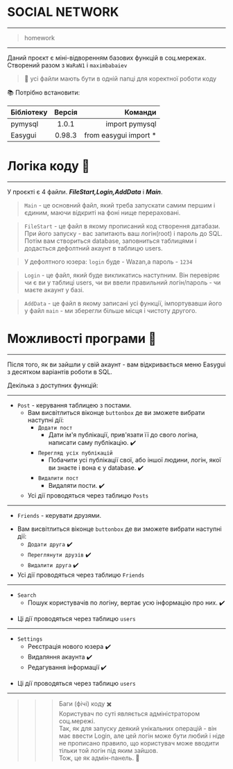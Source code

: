 # SOCIAL NETWORK
****
>homework
****
Даний проєкт є міні-відворенням базових функцій в соц.мережах.\
Створений разом з `WaRaN1` і `maximbabaiev`
>:eyes: усі файли мають бути в одній папці для коректної роботи коду

:books: Потрібно встановити: 

| Бібліотекy| Версія | Команди|
|----------------|:---------:|----------------:|
| pymysql| 1.0.1 | import pymysql|
| Easygui | 0.98.3 | from easygui import * |

# Логіка коду :large_blue_diamond:
****
У проєкті є 4 файли. ___FileStart,Login,AddData___ i ___Main___.

>`Main` - це основний файл, який треба запускати самим першим і єдиним, маючи відкриті на фоні нище перераховані.

>`FileStart` - це файл в якому прописаний код створення датабази.
>При його запуску - вас запитають ваш логін(root) і пароль до SQL. Потім вам створиться database, заповниться таблицями і додасться дефолтний акаунт в таблицю users.

>У дефолтного юзера: `login` буде - Wazan,а пароль - `1234`

>`Login` - це файл, який буде викликатись наступним. Він перевіряє чи є ви у таблиці users, чи ви ввели правильний логін/пароль - чи маєте акаунт у базі. 

>`AddData` - це файл в якому записані усі функції, імпортувавши його у файл `main` - ми зберегли більше місця і чистоту другого.

# Можливості програми :large_blue_diamond:
****
Після того, як ви зайшли у свій акаунт - вам відкривається меню Easygui з десятком варіантів роботи в SQL.

Декілька з доступних функцій:
****
+ `Post` - керування таблицею з постами.
    - Вам висвітлиться віконце `buttonbox` де ви зможете вибрати наступні дії:
        - `Додати пост`
            - Дати ім'я публікації, прив'язати її до свого логіна, написати саму публікацію.  :heavy_check_mark: 
        - `Перегляд усіх публікацій`
            - Побачити усі публікації свої, або іншої людини, логін, якої ви знаєте і вона є у database.  :heavy_check_mark: 
        - `Видалити пост`
            - Видаляти пости.  :heavy_check_mark: 
     - Усі дії проводяться через таблицю `Posts`
****
+ `Friends` - керувати друзями.
- Вам висвітлиться віконце `buttonbox` де ви зможете вибрати наступні дії:
  - `Додати друга`  :heavy_check_mark: 
  - `Переглянути друзів`  :heavy_check_mark: 
  - `Видалити друга`  :heavy_check_mark: 
- Усі дії проводяться через таблицю `Friends`
****
+ `Search`
  - Пошук користувачів по логіну, вертає усю інформацію про них.  :heavy_check_mark: 
 - Ці дії проводяться через таблицю `users`
****
+ `Settings`
  -  Реєстрація нового юзера  :heavy_check_mark: 
  -  Видаляння акаунта  :heavy_check_mark: 
  -  Редагування інформації  :heavy_check_mark: 
- Ці дії проводяться через таблицю `users`
****
>>>Баги (фічі) коду :heavy_multiplication_x: \
Користувач по суті являється адміністратором соц.мережі.\
Так, як для запуску деякий унікальних операцій - він має ввести Login, але цей логін може бути любий і ніде не прописано правило, що користувач може вводити тільки той логін під яким зайшов.\
Тож, це як адмін-панель. :necktie:
